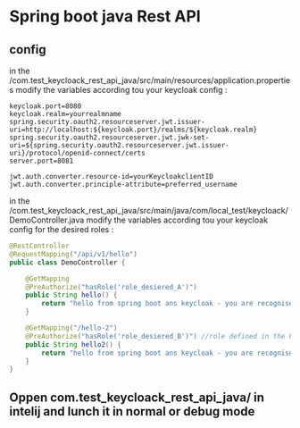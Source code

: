 # Spring boot java Rest API
## config
in the /com.test_keycloack_rest_api_java/src/main/resources/application.properties 
modify the variables according tou your keycloak config :
```properties
keycloak.port=8080
keycloak.realm=yourrealmname
spring.security.oauth2.resourceserver.jwt.issuer-uri=http://localhost:${keycloak.port}/realms/${keycloak.realm}
spring.security.oauth2.resourceserver.jwt.jwk-set-uri=${spring.security.oauth2.resourceserver.jwt.issuer-uri}/protocol/openid-connect/certs
server.port=8081

jwt.auth.converter.resource-id=yourKeycloakclientID
jwt.auth.converter.principle-attribute=preferred_username
```

in the /com.test_keycloack_rest_api_java/src/main/java/com/local_test/keycloack/DemoController.java
modify the variables according tou your keycloak config for the desired roles :
```java
@RestController
@RequestMapping("/api/v1/hello")
public class DemoController {

    @GetMapping
    @PreAuthorize("hasRole('role_desiered_A')")
    public String hello() {
        return "hello from spring boot ans keycloak - you are recognised as a role_desiered_A";
    }

    @GetMapping("/hello-2")
    @PreAuthorize("hasRole('role_desiered_B')") //role defined in the keycloak installation.
    public String hello2() {
        return "hello from spring boot ans keycloak - you are recognised as a role_desiered_B";
    }
}

```

## Oppen com.test_keycloack_rest_api_java/ in intelij and lunch it in normal or debug mode